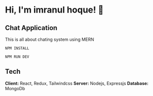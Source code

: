 # Hi, I'm imranul hoque! 👋

## Chat Application

This is all about chating system using MERN

`NPM INSTALL`

`NPM RUN DEV`

## Tech

**Client:** React, Redux, Tailwindcss
**Server:** Nodejs, Expressjs
**Database:** MongoDb